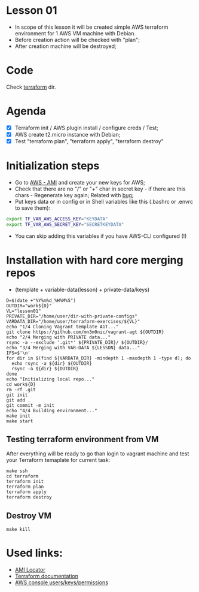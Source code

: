# Lesson 01

- In scope of this lesson it will be created simple AWS terraform environment for 1 AWS VM machine with Debian.
- Before creation action will be checked with "plan";
- After creation machine will be destroyed;

# Code

Check [terraform](https://github.com/mn3m0nic/terraform-exercises/tree/master/lesson01/terraform) dir.

# Agenda


- [X] Terraform init / AWS plugin install / configure creds / Test;
- [X] AWS create t2.micro instance with Debian;
- [X] Test "terraform plan",  "terraform apply", "terraform destroy"

# Initialization steps

- Go to [AWS - AMI](https://console.aws.amazon.com/iam/home?#/users/nick?section=security_credentials) and create your new keys for AWS;
- Check that there are no "/" or "+" char in secret key - if there are this chars - Regenerate key again; Related with [bug](https://github.com/hashicorp/terraform/issues/2972);
- Put keys data or in config or in Shell variables like this (.bashrc or .envrc to save them):

```bash
export TF_VAR_AWS_ACCESS_KEY="KEYDATA"
export TF_VAR_AWS_SECRET_KEY="SECRETKEYDATA"
```
- You can skip adding this variables if you have AWS-CLI configured (!)

# Installation with hard core merging repos

* (template + variable-data(lesson) + private-data/keys)

```
D=$(date +"%Y%m%d_%H%M%S")
OUTDIR="work${D}"
VL="lesson01"
PRIVATE_DIR="/home/user/dir-with-private-configs"
VARDATA_DIR="/home/user/terraform-exercises/${VL}"
echo "1/4 Cloning Vagrant template AGT..."
git clone https://github.com/mn3m0nic/vagrant-agt ${OUTDIR}
echo "2/4 Merging with PRIVATE data..."
rsync -a --exclude '.git*' ${PRIVATE_DIR}/ ${OUTDIR}/
echo "3/4 Merging with VAR-DATA ${LESSON} data..."
IFS=$'\n'
for dir in $(find ${VARDATA_DIR} -mindepth 1 -maxdepth 1 -type d); do
  echo rsync -a ${dir} ${OUTDIR}
  rsync -a ${dir} ${OUTDIR}
done
echo "Initializing local repo..."
cd work${D}
rm -rf .git
git init
git add .
git commit -m init
echo "4/4 Building environment..."
make init
make start
```

## Testing terraform environment from VM

After everything will be ready to go than login to vagrant machine and test your 
Terraform temaplate for current task:

```
make ssh
cd terraform
terraform init
terraform plan
terraform apply
terraform destroy
```

## Destroy VM

```
make kill
```

# Used links:

* [AMI Locator](https://cloud-images.ubuntu.com/locator/ec2/)
* [Terraform documentation](https://www.terraform.io/docs/providers/aws/)
* [AWS console users/keys/permissions](https://console.aws.amazon.com/iam/home?#/home)

